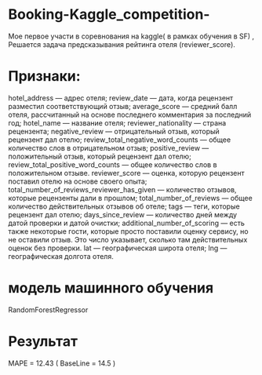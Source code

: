 # Booking-Kaggle_competition-
Мое первое участи в соревнования на kaggle( в рамках обучения в SF) ,
Решается задача предсказывания рейтинга отеля (reviewer_score).

# Признаки: 
hotel_address — адрес отеля;
review_date — дата, когда рецензент разместил соответствующий отзыв;
average_score — средний балл отеля, рассчитанный на основе последнего комментария за последний год;
hotel_name — название отеля;
reviewer_nationality — страна рецензента;
negative_review — отрицательный отзыв, который рецензент дал отелю;
review_total_negative_word_counts — общее количество слов в отрицательном отзыв;
positive_review — положительный отзыв, который рецензент дал отелю;
review_total_positive_word_counts — общее количество слов в положительном отзыве.
reviewer_score — оценка, которую рецензент поставил отелю на основе своего опыта;
total_number_of_reviews_reviewer_has_given — количество отзывов, которые рецензенты дали в прошлом;
total_number_of_reviews — общее количество действительных отзывов об отеле;
tags — теги, которые рецензент дал отелю;
days_since_review — количество дней между датой проверки и датой очистки;
additional_number_of_scoring — есть также некоторые гости, которые просто поставили оценку сервису, но не оставили отзыв. Это число указывает, сколько там действительных оценок без проверки.
lat — географическая широта отеля;
lng — географическая долгота отеля.

# модель машинного обучения 
RandomForestRegressor

# Результат
MAPE = 12.43 ( BaseLine = 14.5 )
